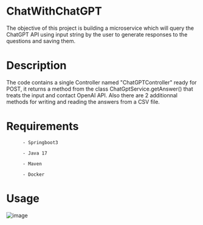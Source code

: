# ChatWithChatGPT

The objective of this project is building a microservice which will query the ChatGPT API using input string by
the user to generate responses to the questions and saving them.

# Description

The code contains a single Controller named "ChatGPTController" ready for POST, it returns a method from the class ChatGptService.getAnswer() that treats the input and contact OpenAI API. Also there are 2 additionnal methods for writing and reading the answers from a CSV file.

# Requirements

          - Springboot3

          - Java 17

          - Maven

          - Docker

# Usage


![image](https://user-images.githubusercontent.com/88769633/215203039-2b790e09-7fb7-4f86-b5b3-b80a970227b9.png)

